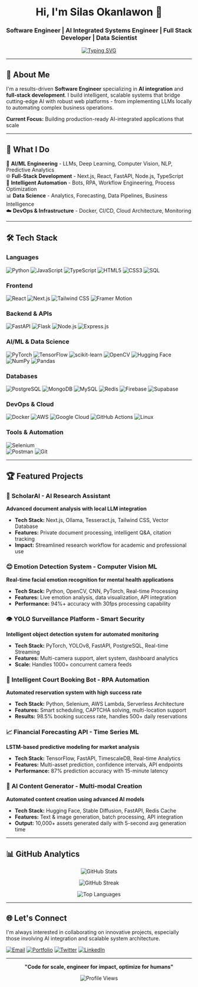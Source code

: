 <div align="center">

# Hi, I'm Silas Okanlawon 👋

### Software Engineer | AI Integrated Systems Engineer | Full Stack Developer | Data Scientist

[![Typing SVG](https://readme-typing-svg.herokuapp.com?font=JetBrains+Mono&weight=500&size=22&duration=3000&pause=1000&color=00D9FF&center=true&vCenter=true&width=600&lines=Building+Scalable+Production+Systems;AI+Integration+Specialist;Full-Stack+Web+Development;Data-Driven+Solutions)](https://git.io/typing-svg)

</div>

---

## 🚀 About Me

I'm a results-driven **Software Engineer** specializing in **AI integration** and **full-stack development**. I build intelligent, scalable systems that bridge cutting-edge AI with robust web platforms - from implementing LLMs locally to automating complex business operations.

**Current Focus:** Building production-ready AI-integrated applications that scale

---

## 💼 What I Do

🧠 **AI/ML Engineering** - LLMs, Deep Learning, Computer Vision, NLP, Predictive Analytics  
🌐 **Full-Stack Development** - Next.js, React, FastAPI, Node.js, TypeScript  
🤖 **Intelligent Automation** - Bots, RPA, Workflow Engineering, Process Optimization  
📊 **Data Science** - Analytics, Forecasting, Data Pipelines, Business Intelligence  
☁️ **DevOps & Infrastructure** - Docker, CI/CD, Cloud Architecture, Monitoring

---

## 🛠️ Tech Stack

### Languages
![Python](https://img.shields.io/badge/Python-3776AB?style=for-the-badge&logo=python&logoColor=white)
![JavaScript](https://img.shields.io/badge/JavaScript-F7DF1E?style=for-the-badge&logo=javascript&logoColor=black)
![TypeScript](https://img.shields.io/badge/TypeScript-007ACC?style=for-the-badge&logo=typescript&logoColor=white)
![HTML5](https://img.shields.io/badge/HTML5-E34F26?style=for-the-badge&logo=html5&logoColor=white)
![CSS3](https://img.shields.io/badge/CSS3-1572B6?style=for-the-badge&logo=css3&logoColor=white)
![SQL](https://img.shields.io/badge/SQL-336791?style=for-the-badge&logo=postgresql&logoColor=white)

### Frontend
![React](https://img.shields.io/badge/React-20232A?style=for-the-badge&logo=react&logoColor=61DAFB)
![Next.js](https://img.shields.io/badge/Next.js-000000?style=for-the-badge&logo=next.js&logoColor=white)
![Tailwind CSS](https://img.shields.io/badge/Tailwind_CSS-38B2AC?style=for-the-badge&logo=tailwind-css&logoColor=white)
![Framer Motion](https://img.shields.io/badge/Framer_Motion-0055FF?style=for-the-badge&logo=framer&logoColor=white)

### Backend & APIs
![FastAPI](https://img.shields.io/badge/FastAPI-005571?style=for-the-badge&logo=fastapi&logoColor=white)
![Flask](https://img.shields.io/badge/Flask-000000?style=for-the-badge&logo=flask&logoColor=white)
![Node.js](https://img.shields.io/badge/Node.js-43853D?style=for-the-badge&logo=node.js&logoColor=white)
![Express.js](https://img.shields.io/badge/Express.js-404D59?style=for-the-badge&logo=express&logoColor=white)

### AI/ML & Data Science
![PyTorch](https://img.shields.io/badge/PyTorch-EE4C2C?style=for-the-badge&logo=pytorch&logoColor=white)
![TensorFlow](https://img.shields.io/badge/TensorFlow-FF6F00?style=for-the-badge&logo=tensorflow&logoColor=white)
![scikit-learn](https://img.shields.io/badge/scikit--learn-F7931E?style=for-the-badge&logo=scikit-learn&logoColor=white)
![OpenCV](https://img.shields.io/badge/OpenCV-27338e?style=for-the-badge&logo=OpenCV&logoColor=white)
![Hugging Face](https://img.shields.io/badge/🤗%20Hugging%20Face-FFD21E?style=for-the-badge&logoColor=black)
![NumPy](https://img.shields.io/badge/NumPy-013243?style=for-the-badge&logo=numpy&logoColor=white)
![Pandas](https://img.shields.io/badge/Pandas-150458?style=for-the-badge&logo=pandas&logoColor=white)

### Databases
![PostgreSQL](https://img.shields.io/badge/PostgreSQL-316192?style=for-the-badge&logo=postgresql&logoColor=white)
![MongoDB](https://img.shields.io/badge/MongoDB-4EA94B?style=for-the-badge&logo=mongodb&logoColor=white)
![MySQL](https://img.shields.io/badge/MySQL-005C84?style=for-the-badge&logo=mysql&logoColor=white)
![Redis](https://img.shields.io/badge/Redis-DC382D?style=for-the-badge&logo=redis&logoColor=white)
![Firebase](https://img.shields.io/badge/Firebase-039BE5?style=for-the-badge&logo=Firebase&logoColor=white)
![Supabase](https://img.shields.io/badge/Supabase-3ECF8E?style=for-the-badge&logo=supabase&logoColor=white)

### DevOps & Cloud
![Docker](https://img.shields.io/badge/Docker-2496ED?style=for-the-badge&logo=docker&logoColor=white)
![AWS](https://img.shields.io/badge/Amazon_AWS-232F3E?style=for-the-badge&logo=amazon-aws&logoColor=white)
![Google Cloud](https://img.shields.io/badge/Google_Cloud-4285F4?style=for-the-badge&logo=google-cloud&logoColor=white)
![GitHub Actions](https://img.shields.io/badge/GitHub_Actions-2088FF?style=for-the-badge&logo=github-actions&logoColor=white)
![Linux](https://img.shields.io/badge/Linux-FCC624?style=for-the-badge&logo=linux&logoColor=black)

### Tools & Automation
![Selenium](https://img.shields.io/badge/Selenium-43B02A?style=for-the-badge&logo=selenium&logoColor=white)  
![Postman](https://img.shields.io/badge/Postman-FF6C37?style=for-the-badge&logo=postman&logoColor=white)
![Git](https://img.shields.io/badge/Git-F05032?style=for-the-badge&logo=git&logoColor=white)

---

## 🏆 Featured Projects

### 🤖 **ScholarAI** - AI Research Assistant
**Advanced document analysis with local LLM integration**
- **Tech Stack:** Next.js, Ollama, Tesseract.js, Tailwind CSS, Vector Database
- **Features:** Private document processing, intelligent Q&A, citation tracking
- **Impact:** Streamlined research workflow for academic and professional use

### 😊 **Emotion Detection System** - Computer Vision ML
**Real-time facial emotion recognition for mental health applications**  
- **Tech Stack:** Python, OpenCV, CNN, PyTorch, Real-time Processing
- **Features:** Live emotion analysis, data visualization, API integration
- **Performance:** 94%+ accuracy with 30fps processing capability

### 👁️ **YOLO Surveillance Platform** - Smart Security
**Intelligent object detection system for automated monitoring**
- **Tech Stack:** PyTorch, YOLOv8, FastAPI, PostgreSQL, Real-time Streaming
- **Features:** Multi-camera support, alert system, dashboard analytics
- **Scale:** Handles 1000+ concurrent camera feeds

### 🏓 **Intelligent Court Booking Bot** - RPA Automation  
**Automated reservation system with high success rate**
- **Tech Stack:** Python, Selenium, AWS Lambda, Serverless Architecture
- **Features:** Smart scheduling, CAPTCHA solving, multi-location support
- **Results:** 98.5% booking success rate, handles 500+ daily reservations

### 📈 **Financial Forecasting API** - Time Series ML
**LSTM-based predictive modeling for market analysis**
- **Tech Stack:** TensorFlow, FastAPI, TimescaleDB, Real-time Analytics
- **Features:** Multi-asset prediction, confidence intervals, API endpoints
- **Performance:** 87% prediction accuracy with 15-minute latency

### 🎨 **AI Content Generator** - Multi-modal Creation
**Automated content creation using advanced AI models**
- **Tech Stack:** Hugging Face, Stable Diffusion, FastAPI, Redis Cache
- **Features:** Text & image generation, batch processing, API integration
- **Output:** 10,000+ assets generated daily with 5-second avg generation time

---

## 📊 GitHub Analytics

<div align="center">
  
![GitHub Stats](https://github-readme-stats.vercel.app/api?username=yourusername&show_icons=true&theme=react&hide_border=true&bg_color=0D1117&title_color=00D9FF&icon_color=00D9FF&text_color=C9D1D9)

![GitHub Streak](https://github-readme-streak-stats.herokuapp.com/?user=yourusername&theme=react&hide_border=true&background=0D1117&stroke=00D9FF&ring=00D9FF&fire=FF6B6B&currStreakLabel=00D9FF&dates=C9D1D9)

![Top Languages](https://github-readme-stats.vercel.app/api/top-langs/?username=yourusername&layout=compact&theme=react&hide_border=true&bg_color=0D1117&title_color=00D9FF&text_color=C9D1D9)

</div>

---

## 🌐 Let's Connect

I'm always interested in collaborating on innovative projects, especially those involving AI integration and scalable system architecture.

[![Email](https://img.shields.io/badge/Email-D14836?style=for-the-badge&logo=gmail&logoColor=white)](mailto:okanlawonsilas@gmail.com)
[![Portfolio](https://img.shields.io/badge/Portfolio-000000?style=for-the-badge&logo=vercel&logoColor=white)](https://silas-portfolio-liard.vercel.app)
[![Twitter](https://img.shields.io/badge/Twitter-1DA1F2?style=for-the-badge&logo=twitter&logoColor=white)](https://x.com/SilasOkanla1?t=xBPTJqZ92E3oMpO6QzCang&s=09)
[![LinkedIn](https://img.shields.io/badge/LinkedIn-0077B5?style=for-the-badge&logo=linkedin&logoColor=white)](https://linkedin.com/in/silas-okanlawon)

---

<div align="center">

**"Code for scale, engineer for impact, optimize for humans"**

![Profile Views](https://komarev.com/ghpvc/?username=yourusername&label=Profile%20Views&color=00d9ff&style=flat-square)

</div>
